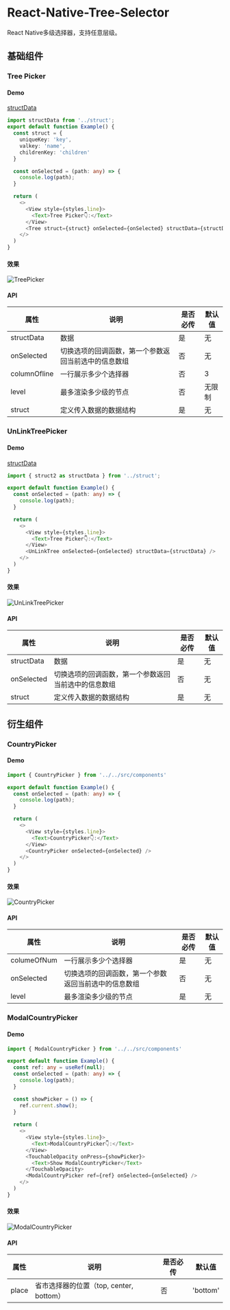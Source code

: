 # React-Native-Tree-Selector
React Native多级选择器，支持任意层级。
## 基础组件
### Tree Picker
#### Demo
[structData]()
````typescript
import structData from '../struct';
export default function Example() {
  const struct = {
    uniqueKey: 'key',
    valkey: 'name',
    childrenKey: 'children'
  }

  const onSelected = (path: any) => {
    console.log(path);
  }

  return (
    <>
      <View style={styles.line}>
        <Text>Tree Picker👇:</Text>
      </View>
      <Tree struct={struct} onSelected={onSelected} structData={structData} />
    </>
  )
}
````
#### 效果

![TreePicker](https://gitee.com/krialy/images/raw/master/source/20210406112753.gif)

#### API
| 属性 | 说明 | 是否必传 | 默认值 |
| --- | --- | --- | --- |
| structData | 数据 | 是 | 无 |
| onSelected | 切换选项的回调函数，第一个参数返回当前选中的信息数组 | 否 | 无 |
| columnOfline | 一行展示多少个选择器 | 否 | 3 |
| level | 最多渲染多少级的节点 | 否 | 无限制 |
| struct | 定义传入数据的数据结构 | 是 | 无 |

### UnLinkTreePicker
#### Demo
[structData]()
````typescript
import { struct2 as structData } from '../struct';

export default function Example() {
  const onSelected = (path: any) => {
    console.log(path);
  }

  return (
    <>
      <View style={styles.line}>
        <Text>Tree Picker👇:</Text>
      </View>
      <UnLinkTree onSelected={onSelected} structData={structData} />
    </>
  )
}
````
#### 效果

![UnLinkTreePicker](https://gitee.com/krialy/images/raw/master/source/20210406112820.gif)

#### API
| 属性 | 说明 | 是否必传 | 默认值 |
| --- | --- | --- | --- |
| structData | 数据 | 是 | 无 |
| onSelected | 切换选项的回调函数，第一个参数返回当前选中的信息数组 | 否 | 无 |
| struct | 定义传入数据的数据结构 | 是 | 无 |

## 衍生组件
### CountryPicker
#### Demo
````typescript
import { CountryPicker } from '../../src/components'

export default function Example() {
  const onSelected = (path: any) => {
    console.log(path);
  }

  return (
    <>
      <View style={styles.line}>
        <Text>CountryPicker👇:</Text>
      </View>
      <CountryPicker onSelected={onSelected} />
    </>
  )
}
````
#### 效果

![CountryPicker](https://gitee.com/krialy/images/raw/master/source/20210406112923.gif)

#### API
| 属性 | 说明 | 是否必传 | 默认值 |
| --- | --- | --- | --- |
| columeOfNum | 一行展示多少个选择器 | 是 | 无 |
| onSelected | 切换选项的回调函数，第一个参数返回当前选中的信息数组 | 否 | 无 |
| level | 最多渲染多少级的节点 | 是 | 无 |
### ModalCountryPicker
#### Demo
````typescript
import { ModalCountryPicker } from '../../src/components'

export default function Example() {
  const ref: any = useRef(null);
  const onSelected = (path: any) => {
    console.log(path);
  }

  const showPicker = () => {
    ref.current.show();
  }
  
  return (
    <>
      <View style={styles.line}>
        <Text>ModalCountryPicker👇:</Text>
      </View>
      <TouchableOpacity onPress={showPicker}>
        <Text>Show ModalCountryPicker</Text>
      </TouchableOpacity>
      <ModalCountryPicker ref={ref} onSelected={onSelected} />
    </>
  )
}
````
#### 效果

![ModalCountryPicker](https://gitee.com/krialy/images/raw/master/source/20210406112951.gif)

#### API
| 属性 | 说明 | 是否必传 | 默认值 |
| --- | --- | --- | --- |
| place | 省市选择器的位置（top, center, bottom） | 否 | 'bottom' |